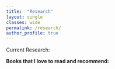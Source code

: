 ```yaml
---
title:  "Research"
layout: single
classes: wide
permalink: /research/
author_profile: true
---
```


Current Research:

**Books that I love to read and recommend:**

